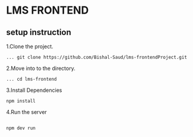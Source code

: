 # LMS FRONTEND

## setup instruction  
1.Clone the project.
```
... git clone https://github.com/Bishal-Saud/lms-frontendProject.git
```

2.Move into to the directory.
```
... cd lms-frontend 

```
3.Install Dependencies 
```
npm install
```
4.Run the server

```

npm dev run
```
